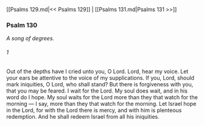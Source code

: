 [[Psalms 129.md|<< Psalms 129]]  |  [[Psalms 131.md|Psalms 131 >>]]

### Psalm 130

*A song of degrees.*

###### 1
Out of the depths have I cried unto you, O Lord. Lord, hear my voice. Let your ears be attentive to the voice of my supplications. If you, Lord, should mark iniquities, O Lord, who shall stand? But there is forgiveness with you, that you may be feared. I wait for the Lord. My soul does wait, and in his word do I hope. My soul waits for the Lord more than they that watch for the morning — I say, more than they that watch for the morning. Let Israel hope in the Lord, for with the Lord there is mercy, and with him is plenteous redemption. And he shall redeem Israel from all his iniquities.